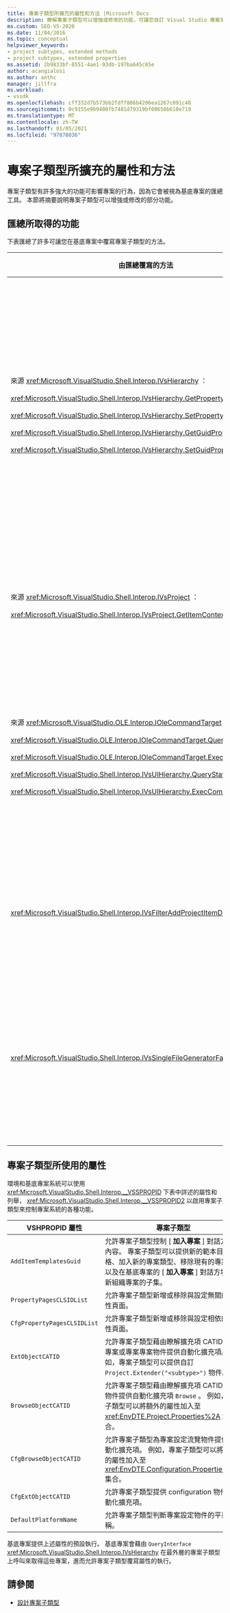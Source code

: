 ```yaml
---
title: 專案子類型所擴充的屬性和方法 |Microsoft Docs
description: 瞭解專案子類型可以增強或修改的功能，可讓您自訂 Visual Studio 專案系統的行為。
ms.custom: SEO-VS-2020
ms.date: 11/04/2016
ms.topic: conceptual
helpviewer_keywords:
- project subtypes, extended methods
- project subtypes, extended properties
ms.assetid: 2b9833bf-8551-4ae1-93db-197ba645c65e
author: acangialosi
ms.author: anthc
manager: jillfra
ms.workload:
- vssdk
ms.openlocfilehash: cff332d7b573bb2fdff886b4206ea1267c091c48
ms.sourcegitcommit: 0c9155e9b9408fb7481d79319bf08650b610e719
ms.translationtype: MT
ms.contentlocale: zh-TW
ms.lasthandoff: 01/05/2021
ms.locfileid: "97878036"
---
```

# <a name="properties-and-methods-extended-by-project-subtypes"></a>專案子類型所擴充的屬性和方法
專案子類型有許多強大的功能可影響專案的行為，因為它會被視為基底專案的匯總工具。 本節將摘要說明專案子類型可以增強或修改的部分功能。

## <a name="features-gained-by-aggregation"></a>匯總所取得的功能
 下表匯總了許多可讓您在基底專案中覆寫專案子類型的方法。

|由匯總覆寫的方法|專案子類型|
|---------------------------------------|---------------------|
|來源 <xref:Microsoft.VisualStudio.Shell.Interop.IVsHierarchy> ：<br /><br /> <xref:Microsoft.VisualStudio.Shell.Interop.IVsHierarchy.GetProperty%2A><br /><br /> <xref:Microsoft.VisualStudio.Shell.Interop.IVsHierarchy.SetProperty%2A><br /><br /> <xref:Microsoft.VisualStudio.Shell.Interop.IVsHierarchy.GetGuidProperty%2A><br /><br /> <xref:Microsoft.VisualStudio.Shell.Interop.IVsHierarchy.SetGuidProperty%2A>|啟用專案子類型<br /><br /> -變更專案節點的標題和圖示。<br />-完全覆寫專案 `Browse` 物件。<br />-控制是否可以重新命名專案。<br />-控制項排序次序。<br />-控制動態說明的使用者內容。|
|來源 <xref:Microsoft.VisualStudio.Shell.Interop.IVsProject> ：<br /><br /> <xref:Microsoft.VisualStudio.Shell.Interop.IVsProject.GetItemContext%2A>|啟用專案子類型，以控制要提供給設計工具和編輯器的內容服務。|
|來源 <xref:Microsoft.VisualStudio.OLE.Interop.IOleCommandTarget> ：<br /><br /> <xref:Microsoft.VisualStudio.OLE.Interop.IOleCommandTarget.QueryStatus%2A><br /><br /> <xref:Microsoft.VisualStudio.OLE.Interop.IOleCommandTarget.Exec%2A><br /><br /> <xref:Microsoft.VisualStudio.Shell.Interop.IVsUIHierarchy.QueryStatusCommand%2A><br /><br /> <xref:Microsoft.VisualStudio.Shell.Interop.IVsUIHierarchy.ExecCommand%2A>|啟用專案子類型<br /><br /> -參與專案命令的命令路由。<br />-新增、移除或停用專案環境命令，以及方案總管使用中命令。|
|<xref:Microsoft.VisualStudio.Shell.Interop.IVsFilterAddProjectItemDlg2>|啟用專案子類型，以篩選使用者在 [ **加入新專案** ] 對話方塊中看到的內容。|
|<xref:Microsoft.VisualStudio.Shell.Interop.IVsSingleFileGeneratorFactory>|啟用專案子類型<br /><br /> -判斷指定副檔名的預設產生器。<br />-將人類可讀取的產生器名稱對應至 COM 物件。|

## <a name="properties-used-by-project-subtypes"></a>專案子類型所使用的屬性
 環境和基底專案系統可以使用 <xref:Microsoft.VisualStudio.Shell.Interop.__VSSPROPID> 下表中詳述的屬性和列舉， <xref:Microsoft.VisualStudio.Shell.Interop.__VSSPROPID2> 以啟用專案子類型來控制專案系統的各種功能。

|VSHPROPID 屬性|專案子類型|
|------------------------|---------------------|
|`AddItemTemplatesGuid`|允許專案子類型控制 [ **加入專案** ] 對話方塊的內容。 專案子類型可以提供新的範本目錄規格、加入新的專案類型、移除現有的專案，以及在基底專案的 [ **加入專案** ] 對話方塊中重新組織專案的子集。|
|`PropertyPagesCLSIDList`|允許專案子類型新增或移除與設定無關的屬性頁面。|
|`CfgPropertyPagesCLSIDList`|允許專案子類型新增或移除與設定相依的屬性頁面。|
|`ExtObjectCATID`|允許專案子類型藉由瞭解擴充項 CATID，為專案或專案專案物件提供自動化擴充項。 例如，專案子類型可以提供自訂 `Project.Extender("<subtype>")` 物件。|
|`BrowseObjectCATID`|允許專案子類型藉由瞭解擴充項 CATID 來為物件提供自動化擴充項 `Browse` 。 例如，專案子類型可以將額外的屬性加入至 <xref:EnvDTE.Project.Properties%2A> 集合。|
|`CfgBrowseObjectCATID`|允許專案子類型為專案設定流覽物件提供自動化擴充項。 例如，專案子類型可以將額外的屬性加入至 <xref:EnvDTE.Configuration.Properties%2A> 集合。|
|`CfgExtObjectCATID`|允許專案子類型提供 configuration 物件的自動化擴充項。|
|`DefaultPlatformName`|允許專案子類型判斷專案設定物件的平臺名稱。|

 基底專案提供上述屬性的預設執行。 基底專案會藉由 `QueryInterface` <xref:Microsoft.VisualStudio.Shell.Interop.IVsHierarchy> 在最外層的專案子類型上呼叫來取得這些專案，進而允許專案子類型覆寫屬性的執行。

## <a name="see-also"></a>請參閱
- [設計專案子類型](../../extensibility/internals/project-subtypes-design.md)
